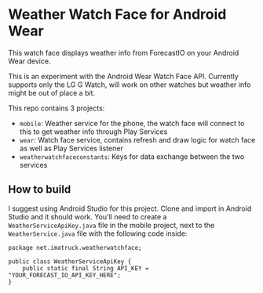 # Weather Watch Face for Android Wear

This watch face displays weather info from ForecastIO on your Android Wear device.

This is an experiment with the Android Wear Watch Face API. Currently supports only the LG G Watch, will work on other watches but weather info might be out of place a bit.

This repo contains 3 projects:

- `mobile`: Weather service for the phone, the watch face will connect to this to get weather info through Play Services
- `wear`: Watch face service, contains refresh and draw logic for watch face as well as Play Services listener
- `weatherwatchfaceconstants`: Keys for data exchange between the two services

## How to build
I suggest using Android Studio for this project. Clone and import in Android Studio and it should work.
You'll need to create a `WeatherServiceApiKey.java` file in the mobile project, next to the `WeatherService.java` file with the following code inside:
    
    package net.imatruck.weatherwatchface;

    public class WeatherServiceApiKey {
        public static final String API_KEY = "YOUR_FORECAST_IO_API_KEY_HERE";
    }